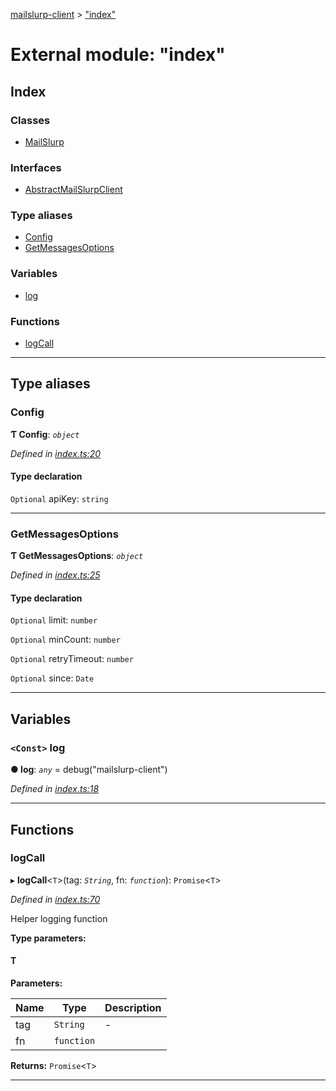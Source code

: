 [mailslurp-client](../README.md) > ["index"](../modules/_index_.md)

# External module: "index"

## Index

### Classes

* [MailSlurp](../classes/_index_.mailslurp.md)

### Interfaces

* [AbstractMailSlurpClient](../interfaces/_index_.abstractmailslurpclient.md)

### Type aliases

* [Config](_index_.md#config)
* [GetMessagesOptions](_index_.md#getmessagesoptions)

### Variables

* [log](_index_.md#log)

### Functions

* [logCall](_index_.md#logcall)

---

## Type aliases

<a id="config"></a>

###  Config

**Ƭ Config**: *`object`*

*Defined in [index.ts:20](https://github.com/mailslurp/mailslurp-client-ts-js/blob/80cba3d/index.ts#L20)*

#### Type declaration

`Optional`  apiKey: `string`

___
<a id="getmessagesoptions"></a>

###  GetMessagesOptions

**Ƭ GetMessagesOptions**: *`object`*

*Defined in [index.ts:25](https://github.com/mailslurp/mailslurp-client-ts-js/blob/80cba3d/index.ts#L25)*

#### Type declaration

`Optional`  limit: `number`

`Optional`  minCount: `number`

`Optional`  retryTimeout: `number`

`Optional`  since: `Date`

___

## Variables

<a id="log"></a>

### `<Const>` log

**● log**: *`any`* =  debug("mailslurp-client")

*Defined in [index.ts:18](https://github.com/mailslurp/mailslurp-client-ts-js/blob/80cba3d/index.ts#L18)*

___

## Functions

<a id="logcall"></a>

###  logCall

▸ **logCall**<`T`>(tag: *`String`*, fn: *`function`*): `Promise`<`T`>

*Defined in [index.ts:70](https://github.com/mailslurp/mailslurp-client-ts-js/blob/80cba3d/index.ts#L70)*

Helper logging function

**Type parameters:**

#### T 
**Parameters:**

| Name | Type | Description |
| ------ | ------ | ------ |
| tag | `String` |  \- |
| fn | `function` |   |

**Returns:** `Promise`<`T`>

___

